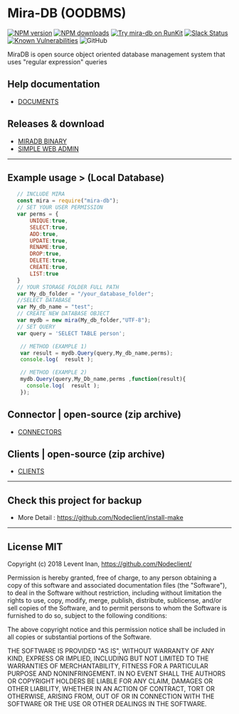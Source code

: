 # Mira-DB (OODBMS)

[![NPM version][npm-image]][npm-url]
[![NPM downloads][downloads-image]][downloads-url]
[![Try mira-db on RunKit](https://badge.runkitcdn.com/mira-db.svg)](https://npm.runkit.com/mira-db)
[![Slack Status](https://img.shields.io/badge/slack-Nodeclient-blue.svg?longCache=true&style=flat)](https://join.slack.com/t/nodeclient/shared_invite/enQtNDg5NzE0MjQyNTMyLTE3ZTdkMDQ0ODEzZThmNDQ3NjhhZGMwZWQ4MDI0YTI2MDEwOTQ3YjVjZmUyY2FmZTlhN2IwMDYwNmI4YjhjNzk)
[![Known Vulnerabilities](https://snyk.io/test/npm/mira-db/badge.svg)](https://snyk.io/test/npm/mira-db)
![GitHub](https://img.shields.io/github/license/mashape/apistatus.svg)

MiraDB is open source object oriented database management system that uses "regular expression" queries 

## Help documentation
* [DOCUMENTS][df9]

## Releases & download

* [MIRADB BINARY][df15]
* [SIMPLE WEB ADMIN][df14]

---

## Example usage > (Local Database)

 ```js
    // INCLUDE MIRA
    const mira = require("mira-db");
    // SET YOUR USER PERMISSION
    var perms = { 
        UNIQUE:true,
        SELECT:true,
        ADD:true,
        UPDATE:true,
        RENAME:true,
        DROP:true,
        DELETE:true,
        CREATE:true,
        LIST:true 
    }
    // YOUR STORAGE FOLDER FULL PATH
    var My_db_folder = "/your_database_folder";
    //SELECT DATABASE
    var My_db_name = "test";
    // CREATE NEW DATABASE OBJECT
    var mydb = new mira(My_db_folder,"UTF-8");
    // SET QUERY
    var query = 'SELECT TABLE person';
```
```js    
    // METHOD (EXAMPLE 1)
    var result = mydb.Query(query,My_db_name,perms);
    console.log(  result );
```  
```js    
    // METHOD (EXAMPLE 2) 
    mydb.Query(query,My_Db_name,perms ,function(result){
      console.log(  result );
    });           
```  

## Connector | open-source (zip archive)
* [CONNECTORS][df1]

## Clients | open-source (zip archive)
* [CLIENTS][df2]


-----
## Check this project for backup
* More Detail : https://github.com/Nodeclient/install-make
-----

## License MIT

Copyright (c) 2018 Levent Inan, https://github.com/Nodeclient/

Permission is hereby granted, free of charge, to any person obtaining
a copy of this software and associated documentation files (the
"Software"), to deal in the Software without restriction, including
without limitation the rights to use, copy, modify, merge, publish,
distribute, sublicense, and/or sell copies of the Software, and to
permit persons to whom the Software is furnished to do so, subject to
the following conditions:

The above copyright notice and this permission notice shall be
included in all copies or substantial portions of the Software.

THE SOFTWARE IS PROVIDED "AS IS", WITHOUT WARRANTY OF ANY KIND,
EXPRESS OR IMPLIED, INCLUDING BUT NOT LIMITED TO THE WARRANTIES OF
MERCHANTABILITY, FITNESS FOR A PARTICULAR PURPOSE AND
NONINFRINGEMENT. IN NO EVENT SHALL THE AUTHORS OR COPYRIGHT HOLDERS BE
LIABLE FOR ANY CLAIM, DAMAGES OR OTHER LIABILITY, WHETHER IN AN ACTION
OF CONTRACT, TORT OR OTHERWISE, ARISING FROM, OUT OF OR IN CONNECTION
WITH THE SOFTWARE OR THE USE OR OTHER DEALINGS IN THE SOFTWARE.

   [df2]: <https://git.io/fpQur>
   [df1]: <https://git.io/fpQua>
   [df15]: <https://git.io/fpabN>
   [df14]: <http://miradb.com/docs/#simple-admin-section>
   [df9]: <https://miradb.com/docs>

   [npm-image]: https://img.shields.io/npm/v/mira-db.svg?style=flat
   [npm-url]: https://npmjs.org/package/mira-db
   [downloads-image]: https://img.shields.io/npm/dm/mira-db.svg?style=flat
   [downloads-url]: https://npmjs.org/package/mira-db
